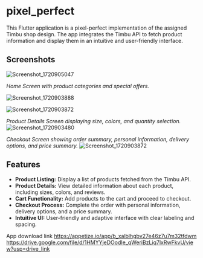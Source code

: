 # pixel_perfect

This Flutter application is a pixel-perfect implementation of the assigned Timbu shop design. The app integrates the Timbu API to fetch product information and display them in an intuitive and user-friendly interface.

## Screenshots
![Screenshot_1720905047](https://github.com/user-attachments/assets/ae117998-76a0-4586-88f8-d3dd806538eb)




*Home Screen with product categories and special offers.*

![Screenshot_1720903888](https://github.com/user-attachments/assets/89c5bdb6-e456-4aca-a77b-828d05b7c709)

![Screenshot_1720903872](https://github.com/user-attachments/assets/87d9bf09-d66c-4673-acbf-7ab1ac548357)



*Product Details Screen displaying size, colors, and quantity selection.*
![Screenshot_1720903480](https://github.com/user-attachments/assets/d3e57994-fbaa-4942-b7b3-2af4e57388e2)

*Checkout Screen showing order summary, personal information, delivery options, and price summary.*
![Screenshot_1720903872](https://github.com/user-attachments/assets/7a896b11-dad5-498a-b03a-d00f56755bb7)

## Features

- **Product Listing:** Display a list of products fetched from the Timbu API.
- **Product Details:** View detailed information about each product, including sizes, colors, and reviews.
- **Cart Functionality:** Add products to the cart and proceed to checkout.
- **Checkout Process:** Complete the order with personal information, delivery options, and a price summary.
- **Intuitive UI:** User-friendly and adaptive interface with clear labeling and spacing.

App download link
https://appetize.io/app/b_xalblhgbv27e46z7u7m32tfdwm
https://drive.google.com/file/d/1HMYYjeDOodIe_qWeriBzLiq7lxRwFkvU/view?usp=drive_link

